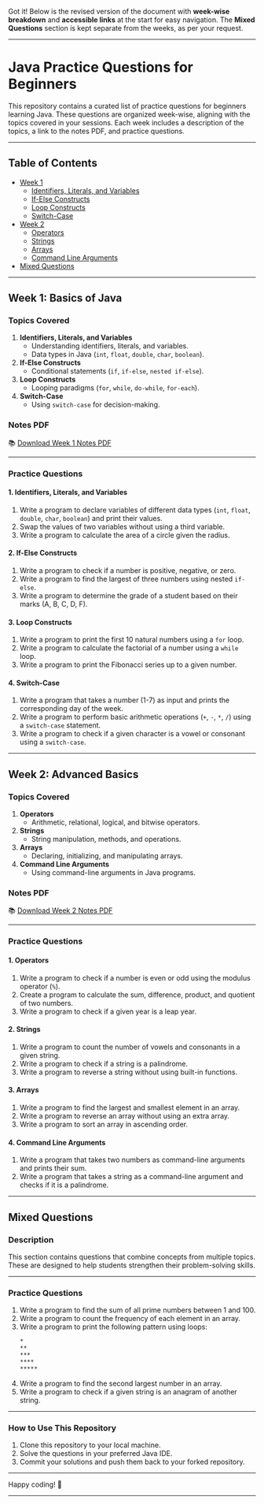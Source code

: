 Got it! Below is the revised version of the document with **week-wise breakdown** and **accessible links** at the start for easy navigation. The **Mixed Questions** section is kept separate from the weeks, as per your request.

---

# Java Practice Questions for Beginners

This repository contains a curated list of practice questions for beginners learning Java. These questions are organized week-wise, aligning with the topics covered in your sessions. Each week includes a description of the topics, a link to the notes PDF, and practice questions.

---

## Table of Contents
- [Week 1](#week-1-basics-of-java)
  - [Identifiers, Literals, and Variables](#1-identifiers-literals-and-variables)
  - [If-Else Constructs](#2-if-else-constructs)
  - [Loop Constructs](#3-loop-constructs)
  - [Switch-Case](#4-switch-case)
- [Week 2](#week-2-advanced-basics)
  - [Operators](#1-operators)
  - [Strings](#2-strings)
  - [Arrays](#3-arrays)
  - [Command Line Arguments](#4-command-line-arguments)
- [Mixed Questions](#mixed-questions)

---

## Week 1: Basics of Java

### Topics Covered
1. **Identifiers, Literals, and Variables**
   - Understanding identifiers, literals, and variables.
   - Data types in Java (`int`, `float`, `double`, `char`, `boolean`).
2. **If-Else Constructs**
   - Conditional statements (`if`, `if-else`, `nested if-else`).
3. **Loop Constructs**
   - Looping paradigms (`for`, `while`, `do-while`, `for-each`).
4. **Switch-Case**
   - Using `switch-case` for decision-making.

### Notes PDF
📚 [Download Week 1 Notes PDF](#)

---

### Practice Questions

#### 1. Identifiers, Literals, and Variables
1. Write a program to declare variables of different data types (`int`, `float`, `double`, `char`, `boolean`) and print their values.
2. Swap the values of two variables without using a third variable.
3. Write a program to calculate the area of a circle given the radius.

#### 2. If-Else Constructs
1. Write a program to check if a number is positive, negative, or zero.
2. Write a program to find the largest of three numbers using nested `if-else`.
3. Write a program to determine the grade of a student based on their marks (A, B, C, D, F).

#### 3. Loop Constructs
1. Write a program to print the first 10 natural numbers using a `for` loop.
2. Write a program to calculate the factorial of a number using a `while` loop.
3. Write a program to print the Fibonacci series up to a given number.

#### 4. Switch-Case
1. Write a program that takes a number (1-7) as input and prints the corresponding day of the week.
2. Write a program to perform basic arithmetic operations (`+`, `-`, `*`, `/`) using a `switch-case` statement.
3. Write a program to check if a given character is a vowel or consonant using a `switch-case`.

---

## Week 2: Advanced Basics

### Topics Covered
1. **Operators**
   - Arithmetic, relational, logical, and bitwise operators.
2. **Strings**
   - String manipulation, methods, and operations.
3. **Arrays**
   - Declaring, initializing, and manipulating arrays.
4. **Command Line Arguments**
   - Using command-line arguments in Java programs.

### Notes PDF
📚 [Download Week 2 Notes PDF](#)

---

### Practice Questions

#### 1. Operators
1. Write a program to check if a number is even or odd using the modulus operator (`%`).
2. Create a program to calculate the sum, difference, product, and quotient of two numbers.
3. Write a program to check if a given year is a leap year.

#### 2. Strings
1. Write a program to count the number of vowels and consonants in a given string.
2. Write a program to check if a string is a palindrome.
3. Write a program to reverse a string without using built-in functions.

#### 3. Arrays
1. Write a program to find the largest and smallest element in an array.
2. Write a program to reverse an array without using an extra array.
3. Write a program to sort an array in ascending order.

#### 4. Command Line Arguments
1. Write a program that takes two numbers as command-line arguments and prints their sum.
2. Write a program that takes a string as a command-line argument and checks if it is a palindrome.

---

## Mixed Questions

### Description
This section contains questions that combine concepts from multiple topics. These are designed to help students strengthen their problem-solving skills.

---

### Practice Questions
1. Write a program to find the sum of all prime numbers between 1 and 100.
2. Write a program to count the frequency of each element in an array.
3. Write a program to print the following pattern using loops:
   ```
   *
   **
   ***
   ****
   *****
   ```
4. Write a program to find the second largest number in an array.
5. Write a program to check if a given string is an anagram of another string.

---

### How to Use This Repository
1. Clone this repository to your local machine.
2. Solve the questions in your preferred Java IDE.
3. Commit your solutions and push them back to your forked repository.

---
Happy coding! 🚀

---
